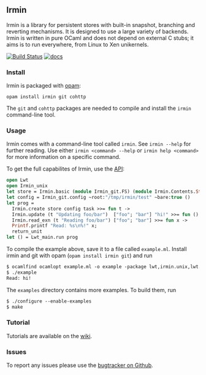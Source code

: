 ## Irmin

Irmin is a library for persistent stores with built-in snapshot,
branching and reverting mechanisms. It is designed to use a large
variety of backends. Irmin is written in pure OCaml and does not
depend on external C stubs; it aims is to run everywhere, from Linux
to Xen unikernels.

[![Build Status](https://travis-ci.org/mirage/irmin.svg)](https://travis-ci.org/mirage/irmin)
[![docs](https://img.shields.io/badge/doc-online-blue.svg)](https://mirage.github.io/irmin/)

### Install

Irmin is packaged with [opam](https://opam.ocaml.org):

```
opam install irmin git cohttp
```

The `git` and `cohttp` packages are needed to compile and install the
`irmin` command-line tool.

### Usage

Irmin comes with a command-line tool called `irmin`. See `irmin
 --help` for further reading. Use either `irmin <command> --help` or
 `irmin help <command>` for more information on a specific command.

To get the full capabilites of Irmin, use the [API](https://mirage.github.io/irmin):

```ocaml
open Lwt
open Irmin_unix
let store = Irmin.basic (module Irmin_git.FS) (module Irmin.Contents.String)
let config = Irmin_git.config ~root:"/tmp/irmin/test" ~bare:true ()
let prog =
  Irmin.create store config task >>= fun t ->
  Irmin.update (t "Updating foo/bar")  ["foo"; "bar"] "hi!" >>= fun () ->
  Irmin.read_exn (t "Reading foo/bar") ["foo"; "bar"] >>= fun x ->
  Printf.printf "Read: %s\n%!" x;
  return_unit
let () = Lwt_main.run prog
```

To compile the example above, save it to a file called
`example.ml`. Install irmin and git with opam (`opam install irmin
git`) and run

```ocaml
$ ocamlfind ocamlopt example.ml -o example -package lwt,irmin.unix,lwt.unix -linkpkg
$ ./example
Read: hi!
```

The `examples` directory contains more examples. To build them, run

```ocaml
$ ./configure --enable-examples
$ make
```

### Tutorial

Tutorials are available on the
[wiki](https://github.com/mirage/irmin/wiki/).

### Issues

To report any issues please use the [bugtracker on
Github](https://github.com/mirage/irmin/issues).
